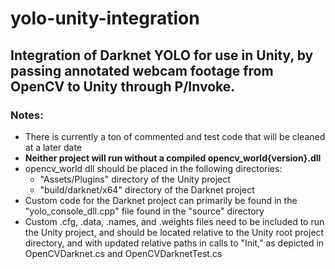 # yolo-unity-integration

## Integration of Darknet YOLO for use in Unity, by passing annotated webcam footage from OpenCV to Unity through P/Invoke.

### Notes:
* There is currently a ton of commented and test code that will be cleaned at a later date
* __Neither project will run without a compiled opencv_world{version}.dll__
* opencv_world dll should be placed in the following directories:
	* "Assets/Plugins" directory of the Unity project
	* "build/darknet/x64" directory of the Darknet project
* Custom code for the Darknet project can primarily be found in the "yolo_console_dll.cpp" file found in the "source" directory
* Custom .cfg, .data, .names, and .weights files need to be included to run the Unity project, and should be located relative to the Unity root project directory, and with updated relative paths in calls to "Init," as depicted in OpenCVDarknet.cs and OpenCVDarknetTest.cs
